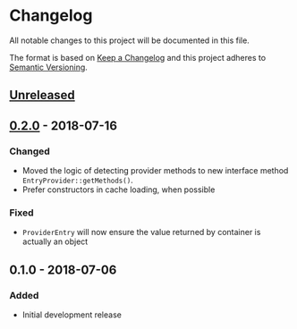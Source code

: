 # Changelog
All notable changes to this project will be documented in this file.

The format is based on [Keep a Changelog](http://keepachangelog.com/en/1.0.0/)
and this project adheres to [Semantic Versioning](http://semver.org/spec/v2.0.0.html).

## [Unreleased]

## [0.2.0] - 2018-07-16
### Changed
- Moved the logic of detecting provider methods to new interface method `EntryProvider::getMethods()`.
- Prefer constructors in cache loading, when possible

### Fixed
- `ProviderEntry` will now ensure the value returned by container is actually an object

## 0.1.0 - 2018-07-06
### Added
- Initial development release

[Unreleased]: https://github.com/simply-framework/container/compare/v0.2.0...HEAD
[0.2.0]: https://github.com/simply-framework/container/compare/v0.1.0...v0.2.0
